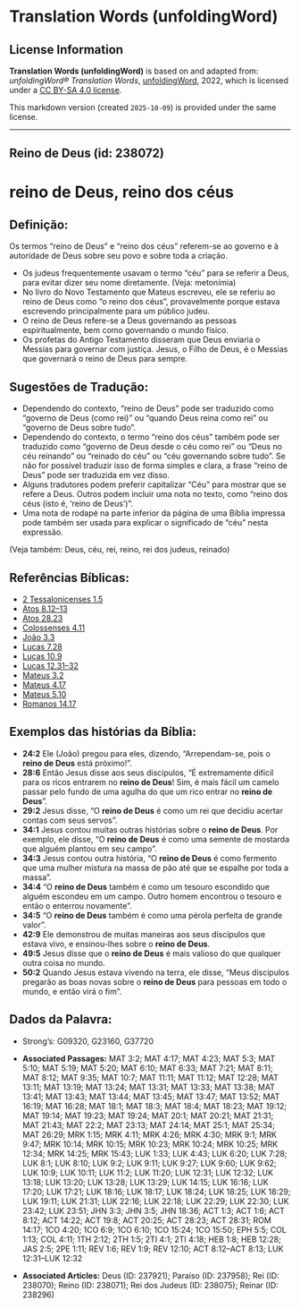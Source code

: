 # Translation Words (unfoldingWord)

## License Information

**Translation Words (unfoldingWord)** is based on and adapted from: _unfoldingWord® Translation Words_, [unfoldingWord](https://unfoldingword.org/utw), 2022, which is licensed under a [CC BY-SA 4.0 license](https://creativecommons.org/licenses/by-sa/4.0/legalcode.en).

This markdown version (created `2025-10-09`) is provided under the same license.



--------------------------------

## Reino de Deus (id: 238072)

reino de Deus, reino dos céus
=============================

Definição:
----------

Os termos “reino de Deus” e “reino dos céus” referem\-se ao governo e à autoridade de Deus sobre seu povo e sobre toda a criação.

* Os judeus frequentemente usavam o termo “céu” para se referir a Deus, para evitar dizer seu nome diretamente. (Veja: metonímia)
* No livro do Novo Testamento que Mateus escreveu, ele se referiu ao reino de Deus como “o reino dos céus”, provavelmente porque estava escrevendo principalmente para um público judeu.
* O reino de Deus refere\-se a Deus governando as pessoas espiritualmente, bem como governando o mundo físico.
* Os profetas do Antigo Testamento disseram que Deus enviaria o Messias para governar com justiça. Jesus, o Filho de Deus, é o Messias que governará o reino de Deus para sempre.

Sugestões de Tradução:
----------------------

* Dependendo do contexto, “reino de Deus” pode ser traduzido como “governo de Deus (como rei)” ou “quando Deus reina como rei” ou “governo de Deus sobre tudo”.
* Dependendo do contexto, o termo “reino dos céus” também pode ser traduzido como “governo de Deus desde o céu como rei” ou “Deus no céu reinando” ou “reinado do céu” ou “céu governando sobre tudo”. Se não for possível traduzir isso de forma simples e clara, a frase “reino de Deus” pode ser traduzida em vez disso.
* Alguns tradutores podem preferir capitalizar “Céu” para mostrar que se refere a Deus. Outros podem incluir uma nota no texto, como “reino dos céus (isto é, ‘reino de Deus’)”.
* Uma nota de rodapé na parte inferior da página de uma Bíblia impressa pode também ser usada para explicar o significado de “céu” nesta expressão.

(Veja também: Deus, céu, rei, reino, rei dos judeus, reinado)

Referências Bíblicas:
---------------------

* [2 Tessalonicenses 1\.5](https://ref.ly/2Thess1:5)
* [Atos 8\.12–13](https://ref.ly/Acts8:12-Acts8:13)
* [Atos 28\.23](https://ref.ly/Acts28:23)
* [Colossenses 4\.11](https://ref.ly/Col4:11)
* [João 3\.3](https://ref.ly/John3:3)
* [Lucas 7\.28](https://ref.ly/Luke7:28)
* [Lucas 10\.9](https://ref.ly/Luke10:9)
* [Lucas 12\.31–32](https://ref.ly/Luke12:31-Luke12:32)
* [Mateus 3\.2](https://ref.ly/Matt3:2)
* [Mateus 4\.17](https://ref.ly/Matt4:17)
* [Mateus 5\.10](https://ref.ly/Matt5:10)
* [Romanos 14\.17](https://ref.ly/Rom14:17)

Exemplos das histórias da Bíblia:
---------------------------------

* **24:2** Ele (João) pregou para eles, dizendo, “Arrependam\-se, pois o **reino de Deus** está próximo!”.
* **28:6** Então Jesus disse aos seus discípulos, “É extremamente difícil para os ricos entrarem no **reino de Deus**! Sim, é mais fácil um camelo passar pelo fundo de uma agulha do que um rico entrar no **reino de Deus**”.
* **29:2** Jesus disse, “O **reino de Deus** é como um rei que decidiu acertar contas com seus servos”.
* **34:1** Jesus contou muitas outras histórias sobre o **reino de Deus**. Por exemplo, ele disse, “O **reino de Deus** é como uma semente de mostarda que alguém plantou em seu campo”.
* **34:3** Jesus contou outra história, “O **reino de Deus** é como fermento que uma mulher mistura na massa de pão até que se espalhe por toda a massa”.
* **34:4** “O **reino de Deus** também é como um tesouro escondido que alguém escondeu em um campo. Outro homem encontrou o tesouro e então o enterrou novamente”.
* **34:5** “O **reino de Deus** também é como uma pérola perfeita de grande valor”.
* **42:9** Ele demonstrou de muitas maneiras aos seus discípulos que estava vivo, e ensinou\-lhes sobre o **reino de Deus**.
* **49:5** Jesus disse que o **reino de Deus** é mais valioso do que qualquer outra coisa no mundo.
* **50:2** Quando Jesus estava vivendo na terra, ele disse, “Meus discípulos pregarão as boas novas sobre o **reino de Deus** para pessoas em todo o mundo, e então virá o fim”.

Dados da Palavra:
-----------------

* Strong’s: G09320, G23160, G37720

* **Associated Passages:** MAT 3:2; MAT 4:17; MAT 4:23; MAT 5:3; MAT 5:10; MAT 5:19; MAT 5:20; MAT 6:10; MAT 6:33; MAT 7:21; MAT 8:11; MAT 8:12; MAT 9:35; MAT 10:7; MAT 11:11; MAT 11:12; MAT 12:28; MAT 13:11; MAT 13:19; MAT 13:24; MAT 13:31; MAT 13:33; MAT 13:38; MAT 13:41; MAT 13:43; MAT 13:44; MAT 13:45; MAT 13:47; MAT 13:52; MAT 16:19; MAT 16:28; MAT 18:1; MAT 18:3; MAT 18:4; MAT 18:23; MAT 19:12; MAT 19:14; MAT 19:23; MAT 19:24; MAT 20:1; MAT 20:21; MAT 21:31; MAT 21:43; MAT 22:2; MAT 23:13; MAT 24:14; MAT 25:1; MAT 25:34; MAT 26:29; MRK 1:15; MRK 4:11; MRK 4:26; MRK 4:30; MRK 9:1; MRK 9:47; MRK 10:14; MRK 10:15; MRK 10:23; MRK 10:24; MRK 10:25; MRK 12:34; MRK 14:25; MRK 15:43; LUK 1:33; LUK 4:43; LUK 6:20; LUK 7:28; LUK 8:1; LUK 8:10; LUK 9:2; LUK 9:11; LUK 9:27; LUK 9:60; LUK 9:62; LUK 10:9; LUK 10:11; LUK 11:2; LUK 11:20; LUK 12:31; LUK 12:32; LUK 13:18; LUK 13:20; LUK 13:28; LUK 13:29; LUK 14:15; LUK 16:16; LUK 17:20; LUK 17:21; LUK 18:16; LUK 18:17; LUK 18:24; LUK 18:25; LUK 18:29; LUK 19:11; LUK 21:31; LUK 22:16; LUK 22:18; LUK 22:29; LUK 22:30; LUK 23:42; LUK 23:51; JHN 3:3; JHN 3:5; JHN 18:36; ACT 1:3; ACT 1:6; ACT 8:12; ACT 14:22; ACT 19:8; ACT 20:25; ACT 28:23; ACT 28:31; ROM 14:17; 1CO 4:20; 1CO 6:9; 1CO 6:10; 1CO 15:24; 1CO 15:50; EPH 5:5; COL 1:13; COL 4:11; 1TH 2:12; 2TH 1:5; 2TI 4:1; 2TI 4:18; HEB 1:8; HEB 12:28; JAS 2:5; 2PE 1:11; REV 1:6; REV 1:9; REV 12:10; ACT 8:12–ACT 8:13; LUK 12:31–LUK 12:32
* **Associated Articles:** Deus (ID: 237921); Paraíso (ID: 237958); Rei (ID: 238070); Reino (ID: 238071); Rei dos Judeus (ID: 238075); Reinar (ID: 238296)

